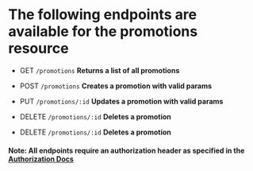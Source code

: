 
# The following endpoints are available for the promotions resource
- GET `/promotions`
**Returns a list of all promotions**

- POST `/promotions`
**Creates a promotion with valid params**

- PUT `/promotions/:id`
**Updates a promotion with valid params**

- DELETE `/promotions/:id`
**Deletes a promotion**

- DELETE `/promotions/:id`
**Deletes a promotion**

#### Note: All endpoints require an authorization header as specified in the [Authorization Docs](../auth/authorization.md)